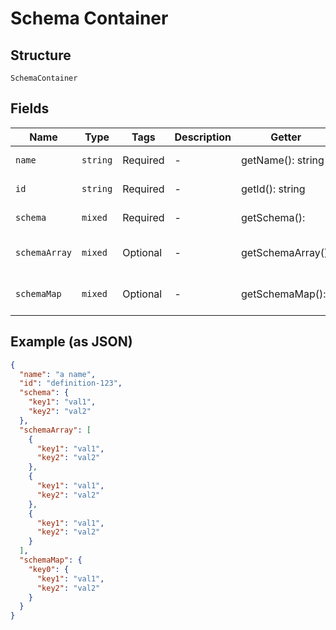 
# Schema Container

## Structure

`SchemaContainer`

## Fields

| Name | Type | Tags | Description | Getter | Setter |
|  --- | --- | --- | --- | --- | --- |
| `name` | `string` | Required | - | getName(): string | setName(string name): void |
| `id` | `string` | Required | - | getId(): string | setId(string id): void |
| `schema` | `mixed` | Required | - | getSchema(): | setSchema( schema): void |
| `schemaArray` | `mixed` | Optional | - | getSchemaArray(): | setSchemaArray( schemaArray): void |
| `schemaMap` | `mixed` | Optional | - | getSchemaMap(): | setSchemaMap( schemaMap): void |

## Example (as JSON)

```json
{
  "name": "a name",
  "id": "definition-123",
  "schema": {
    "key1": "val1",
    "key2": "val2"
  },
  "schemaArray": [
    {
      "key1": "val1",
      "key2": "val2"
    },
    {
      "key1": "val1",
      "key2": "val2"
    },
    {
      "key1": "val1",
      "key2": "val2"
    }
  ],
  "schemaMap": {
    "key0": {
      "key1": "val1",
      "key2": "val2"
    }
  }
}
```

